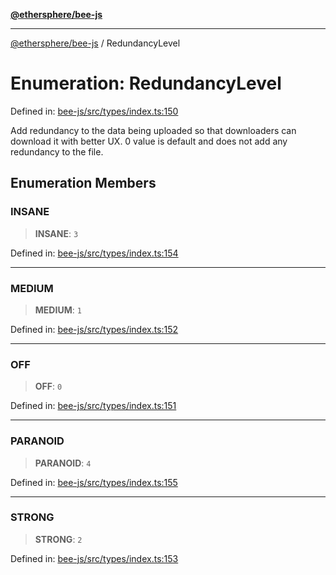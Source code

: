 [**@ethersphere/bee-js**](../Overview.md)

***

[@ethersphere/bee-js](../Overview.md) / RedundancyLevel

# Enumeration: RedundancyLevel

Defined in: [bee-js/src/types/index.ts:150](https://github.com/ethersphere/bee-js/blob/3abbe2b1b264d6b586511a56e93badb2236bd09d/src/types/index.ts#L150)

Add redundancy to the data being uploaded so that downloaders can download it with better UX.
0 value is default and does not add any redundancy to the file.

## Enumeration Members

### INSANE

> **INSANE**: `3`

Defined in: [bee-js/src/types/index.ts:154](https://github.com/ethersphere/bee-js/blob/3abbe2b1b264d6b586511a56e93badb2236bd09d/src/types/index.ts#L154)

***

### MEDIUM

> **MEDIUM**: `1`

Defined in: [bee-js/src/types/index.ts:152](https://github.com/ethersphere/bee-js/blob/3abbe2b1b264d6b586511a56e93badb2236bd09d/src/types/index.ts#L152)

***

### OFF

> **OFF**: `0`

Defined in: [bee-js/src/types/index.ts:151](https://github.com/ethersphere/bee-js/blob/3abbe2b1b264d6b586511a56e93badb2236bd09d/src/types/index.ts#L151)

***

### PARANOID

> **PARANOID**: `4`

Defined in: [bee-js/src/types/index.ts:155](https://github.com/ethersphere/bee-js/blob/3abbe2b1b264d6b586511a56e93badb2236bd09d/src/types/index.ts#L155)

***

### STRONG

> **STRONG**: `2`

Defined in: [bee-js/src/types/index.ts:153](https://github.com/ethersphere/bee-js/blob/3abbe2b1b264d6b586511a56e93badb2236bd09d/src/types/index.ts#L153)
